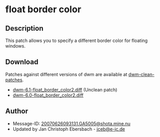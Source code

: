 # float border color #

## Description ##
This patch allows you to specify a different border color for floating windows.

## Download ##
Patches against different versions of dwm are available at
[dwm-clean-patches](https://github.com/jceb/dwm-clean-patches).

 * [dwm-6.1-float_border_color2.diff](dwm-6.1-float_border_color2.diff) (Unclean patch)
 * [dwm-6.0-float_border_color2.diff](dwm-6.0-float_border_color2.diff)

## Author ##
 * Message-ID: <20070626093131.GA5005@shota.mine.nu>
 * Updated by Jan Christoph Ebersbach - <jceb@e-jc.de>
